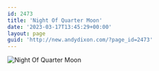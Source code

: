 ```yaml
---
id: 2473
title: 'Night Of Quarter Moon'
date: '2023-03-17T13:45:29+00:00'
layout: page
guid: 'http://new.andydixon.com/?page_id=2473'
---
```


![Night Of Quarter Moon](https://i0.wp.com/assets.g8x2.ldn.idrivee2-23.com/posters/Night%20Of%20Quarter%20Moon%2001.jpg?w=1200&ssl=1 "Night Of Quarter Moon")